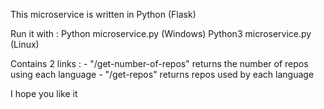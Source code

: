 This microservice is written in Python (Flask)

Run it with : Python microservice.py (Windows)  Python3 microservice.py (Linux)

Contains 2 links :
    - "/get-number-of-repos" returns the number of repos using each language
    - "/get-repos" returns repos used by each language

I hope you like it